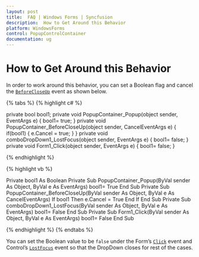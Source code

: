 ```yaml
---
layout: post
title:  FAQ | Windows Forms | Syncfusion
description:  How to Get Around this Behavior
platform: WindowsForms
control: PopupControlContainer
documentation: ug
---
```


# How to Get Around this Behavior

In order to work around this behavior, you can set a Boolean flag and cancel the [`BeforeCloseUp`](https://help.syncfusion.com/cr/windowsforms/Syncfusion.Shared.Base~Syncfusion.Windows.Forms.PopupControlContainer~BeforeCloseUp_EV.html) event as shown below.

{% tabs %}
{% highlight c# %}

private bool bool1;
private void PopupContainer_Popup(object sender, EventArgs e)
{
     bool1= true;
}
private void PopupContainer_BeforeCloseUp(object sender, CancelEventArgs e)
{
    if(bool1)
    {
        e.Cancel = true;
    }
}
private void comboDropDown1_LostFocus(object sender, EventArgs e)
{
    bool1= false;
}
private void Form1_Click(object sender, EventArgs e)
{
    bool1= false;
}

{% endhighlight %}

{% highlight vb %}

Private bool1 As Boolean
Private Sub PopupContainer_Popup(ByVal sender As Object, ByVal e As EventArgs)
	 bool1= True
End Sub
Private Sub PopupContainer_BeforeCloseUp(ByVal sender As Object, ByVal e As CancelEventArgs)
	If bool1 Then
		e.Cancel = True
	End If
End Sub
Private Sub comboDropDown1_LostFocus(ByVal sender As Object, ByVal e As EventArgs)
	bool1= False
End Sub
Private Sub Form1_Click(ByVal sender As Object, ByVal e As EventArgs)
	bool1= False
End Sub

{% endhighlight %}
{% endtabs %}


You can set the Boolean value to be `false` under the Form’s [`Click`](https://docs.microsoft.com/en-us/dotnet/api/system.windows.forms.control.click?view=netframework-4.7.2) event and Control’s [`LostFocus`](https://docs.microsoft.com/en-us/dotnet/api/system.windows.forms.control.lostfocus?view=netframework-4.7.2) event so that the DropDown closes for rest of the cases.